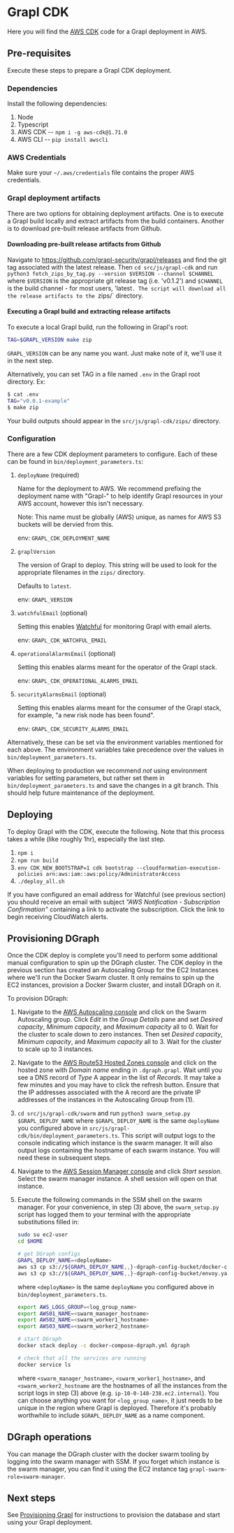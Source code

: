 # Grapl CDK

Here you will find the [AWS CDK](https://aws.amazon.com/cdk/) code for
a Grapl deployment in AWS.

## Pre-requisites

Execute these steps to prepare a Grapl CDK deployment.

### Dependencies

Install the following dependencies:

1. Node
2. Typescript
3. AWS CDK -- `npm i -g aws-cdk@1.71.0`
4. AWS CLI -- `pip install awscli`

### AWS Credentials

Make sure your `~/.aws/credentials` file contains the proper AWS
credentials.

### Grapl deployment artifacts

There are two options for obtaining deployment artifacts. One is to
execute a Grapl build locally and extract artifacts from the build
containers. Another is to download pre-built release artifacts from
Github.

#### Downloading pre-built release artifacts from Github

Navigate to https://github.com/grapl-security/grapl/releases and find
the git tag associated with the latest release. Then `cd
src/js/grapl-cdk` and run 
`python3 fetch_zips_by_tag.py --version $VERSION --channel $CHANNEL`
where `$VERSION` is the appropriate git release tag (i.e. 'v0.1.2') 
and `$CHANNEL` is the build channel - for most users, 'latest`.
The script will download all the release artifacts to the `zips/` directory.

#### Executing a Grapl build and extracting release artifacts

To execute a local Grapl build, run the following in Grapl's root:

```bash
TAG=$GRAPL_VERSION make zip
```

`GRAPL_VERSION` can be any name you want. Just make note of it, we'll
use it in the next step.

Alternatively, you can set TAG in a file named `.env` in the Grapl root directory. Ex:

```bash
$ cat .env
TAG="v0.0.1-example"
$ make zip
```

Your build outputs should appear in the `src/js/grapl-cdk/zips/` directory.

### Configuration

There are a few CDK deployment parameters to configure. Each of these
can be found in `bin/deployment_parameters.ts`:

1. `deployName` (required)

    Name for the deployment to AWS. We recommend prefixing the
    deployment name with "Grapl-" to help identify Grapl resources in
    your AWS account, however this isn't necessary.

    Note: This name must be globally (AWS) unique, as names for AWS S3
    buckets will be dervied from this.

    env: `GRAPL_CDK_DEPLOYMENT_NAME`

2. `graplVersion`

    The version of Grapl to deploy. This string will be used to look
    for the appropriate filenames in the `zips/` directory.

    Defaults to `latest`.

    env: `GRAPL_VERSION`

3. `watchfulEmail` (optional)

    Setting this enables [Watchful](https://github.com/eladb/cdk-watchful) for
    monitoring Grapl with email alerts.

    env: `GRAPL_CDK_WATCHFUL_EMAIL`

4. `operationalAlarmsEmail` (optional)

    Setting this enables alarms meant for the operator of the Grapl stack.

    env: `GRAPL_CDK_OPERATIONAL_ALARMS_EMAIL`

5. `securityAlarmsEmail` (optional)

    Setting this enables alarms meant for the consumer of the Grapl
    stack, for example, "a new risk node has been found".

    env: `GRAPL_CDK_SECURITY_ALARMS_EMAIL`

Alternatively, these can be set via the environment variables
mentioned for each above. The environment variables take precedence
over the values in `bin/deployment_parameters.ts`.

When deploying to production we recommend *not* using environment
variables for setting parameters, but rather set them in
`bin/deployment_parameters.ts` and save the changes in a git
branch. This should help future maintenance of the deployment.

## Deploying

To deploy Grapl with the CDK, execute the following. Note that this
process takes a while (like roughly 1hr), especially the last step.

1. `npm i`
2. `npm run build`
3. `env CDK_NEW_BOOTSTRAP=1 cdk bootstrap --cloudformation-execution-policies arn:aws:iam::aws:policy/AdministratorAccess`
4. `./deploy_all.sh`

If you have configured an email address for Watchful (see previous
section) you should receive an email with subject *"AWS Notification -
Subscription Confirmation"* containing a link to activate the
subscription. Click the link to begin receiving CloudWatch alerts.

## Provisioning DGraph

Once the CDK deploy is complete you'll need to perform some additional
manual configuration to spin up the DGraph cluster. The CDK deploy in
the previous section has created an Autoscaling Group for the EC2
Instances where we'll run the Docker Swarm cluster. It only remains to
spin up the EC2 instances, provision a Docker Swarm cluster, and
install DGraph on it.

To provision DGraph:

1. Navigate to the [AWS Autoscaling
   console](https://console.aws.amazon.com/ec2autoscaling) and click
   on the Swarm Autoscaling group. Click *Edit* in the *Group Details*
   pane and set *Desired capacity*, *Minimum capacity*, and *Maximum
   capacity* all to 0. Wait for the cluster to scale down to zero
   instances. Then set *Desired capacity*, *Minimum capacity*, and
   *Maximum capacity* all to 3. Wait for the cluster to scale up to 3
   instances.

2. Navigate to the [AWS Route53 Hosted Zones
   console](https://console.aws.amazon.com/route53/v2/hostedzones) and
   click on the hosted zone with *Domain name* ending in
   `.dgraph.grapl`. Wait until you see a DNS record of *Type* A appear
   in the list of *Records*. It may take a few minutes and you may
   have to click the refresh button. Ensure that the IP addresses
   associated with the A record are the private IP addresses of the
   instances in the Autoscaling Group from (1).

3. `cd src/js/grapl-cdk/swarm` and run `python3 swarm_setup.py
   $GRAPL_DEPLOY_NAME` where `$GRAPL_DEPLOY_NAME` is the same
   `deployName` you configured above in
   `src/js/grapl-cdk/bin/deployment_parameters.ts`. This script will
   output logs to the console indicating which instance is the swarm
   manager. It will also output logs containing the hostname of each
   swarm instance.  You will need these in subsequent steps.

4. Navigate to the [AWS Session Manager
   console](https://console.aws.amazon.com/systems-manager/session-manager)
   and click *Start session*. Select the swarm manager instance. A
   shell session will open on that instance.

5. Execute the following commands in the SSM shell on the swarm
   manager. For your convenience, in step (3) above, the
   `swarm_setup.py` script has logged them to your terminal with the
   appropriate substitutions filled in:
   ```bash
   sudo su ec2-user
   cd $HOME

   # get DGraph configs
   GRAPL_DEPLOY_NAME=<deployName>
   aws s3 cp s3://${GRAPL_DEPLOY_NAME,,}-dgraph-config-bucket/docker-compose-dgraph.yml .
   aws s3 cp s3://${GRAPL_DEPLOY_NAME,,}-dgraph-config-bucket/envoy.yaml .
   ```
   where `<deployName>` is the same `deployName` you configured above
   in `bin/deployment_parameters.ts`.
   ``` bash
   export AWS_LOGS_GROUP=<log_group_name>
   export AWS01_NAME=<swarm_manager_hostname>
   export AWS02_NAME=<swarm_worker1_hostname>
   export AWS03_NAME=<swarm_worker2_hostname>

   # start DGraph
   docker stack deploy -c docker-compose-dgraph.yml dgraph

   # check that all the services are running
   docker service ls
   ```

   where `<swarm_manager_hostname>`, `<swarm_worker1_hostname>`, and
   `<swarm_worker2_hostname` are the hostnames of all the instances
   from the script logs in step (3) above
   (e.g. `ip-10-0-148-238.ec2.internal`). You can choose anything you
   want for `<log_group_name>`, it just needs to be unique in the
   region where Grapl is deployed. Therefore it's probably worthwhile
   to include `$GRAPL_DEPLOY_NAME` as a name component.

## DGraph operations

You can manage the DGraph cluster with the docker swarm tooling by
logging into the swarm manager with SSM. If you forget which instance
is the swarm manager, you can find it using the EC2 instance tag
`grapl-swarm-role=swarm-manager`.

## Next steps

See [Provisioning
Grapl](https://grapl.readthedocs.io/en/latest/setup/aws.html#provisioning-grapl)
for instructions to provision the database and start using your Grapl
deployment.

